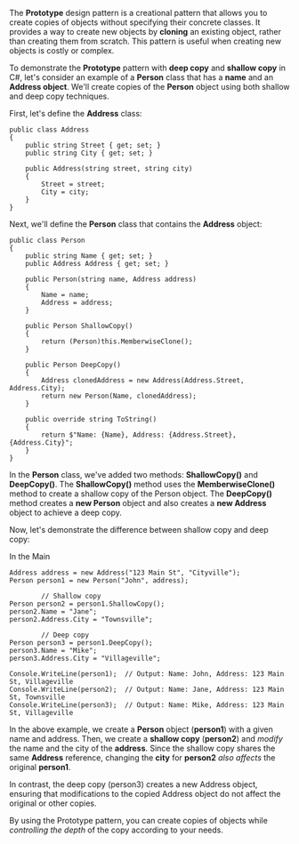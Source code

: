 The **Prototype** design pattern is a creational pattern that allows you to create copies of objects without specifying their concrete classes. 
It provides a way to create new objects by **cloning** an existing object, rather than creating them from scratch. 
This pattern is useful when creating new objects is costly or complex.

To demonstrate the **Prototype** pattern with **deep copy** and **shallow copy** in C#, 
let's consider an example of a **Person** class that has a **name** and an **Address object**. 
We'll create copies of the **Person** object using both shallow and deep copy techniques.

First, let's define the **Address** class:

```
public class Address
{
    public string Street { get; set; }
    public string City { get; set; }

    public Address(string street, string city)
    {
        Street = street;
        City = city;
    }
}
```

Next, we'll define the **Person** class that contains the **Address** object:
```
public class Person
{
    public string Name { get; set; }
    public Address Address { get; set; }

    public Person(string name, Address address)
    {
        Name = name;
        Address = address;
    }

    public Person ShallowCopy()
    {
        return (Person)this.MemberwiseClone();
    }

    public Person DeepCopy()
    {
        Address clonedAddress = new Address(Address.Street, Address.City);
        return new Person(Name, clonedAddress);
    }

    public override string ToString()
    {
        return $"Name: {Name}, Address: {Address.Street}, {Address.City}";
    }
}
```
In the **Person** class, we've added two methods: **ShallowCopy()** and **DeepCopy()**. 
The **ShallowCopy()** method uses the **MemberwiseClone()** method to create a shallow copy of the Person object. 
The **DeepCopy()** method creates a **new Person** object and also creates a **new Address** object to achieve a deep copy.

Now, let's demonstrate the difference between shallow copy and deep copy:


In the Main
```
Address address = new Address("123 Main St", "Cityville");
Person person1 = new Person("John", address);

        // Shallow copy
Person person2 = person1.ShallowCopy();
person2.Name = "Jane";
person2.Address.City = "Townsville";

        // Deep copy
Person person3 = person1.DeepCopy();
person3.Name = "Mike";
person3.Address.City = "Villageville";

Console.WriteLine(person1);  // Output: Name: John, Address: 123 Main St, Villageville
Console.WriteLine(person2);  // Output: Name: Jane, Address: 123 Main St, Townsville
Console.WriteLine(person3);  // Output: Name: Mike, Address: 123 Main St, Villageville

```

In the above example, we create a **Person** object (**person1**) with a given name and address. 
Then, we create a **shallow copy** (**person2**) and *modify* the name and the city of the **address**. 
Since the shallow copy shares the same **Address** reference, changing the **city** for **person2** *also affects* the original **person1**.

In contrast, the deep copy (person3) creates a new Address object, ensuring that modifications to the copied Address object do not affect the original or other copies.

By using the Prototype pattern, you can create copies of objects while *controlling the depth* of the copy according to your needs.

